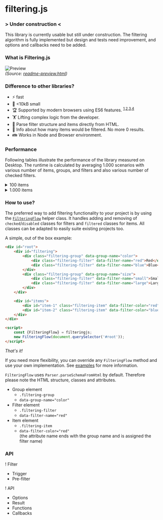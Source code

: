 # filtering.js

### \> Under construction \<

This library is currently usable but still under construction. The filtering algorithm is fully implemented but design and tests need improvement, and options and callbacks need to be added.

### What is Filtering.js

![Preview](https://github.com/robertpainsi/filtering.js/raw/main/assets/preview.gif?raw=true)<br>
*(Source: [readme-preview.html](https://github.com/robertpainsi/filtering.js/blob/main/examples/readme-preview.html))*

### Difference to other libraries?

- :zap: fast
- :ant: <10kB small
- :trophy: Supported by modern browsers using ES6 features.
  <sup>[1](https://caniuse.com/mdn-javascript_builtins_set),[2](https://caniuse.com/mdn-javascript_builtins_map),[3](https://caniuse.com/mdn-api_htmlelement_dataset),[4](https://caniuse.com/mdn-api_domtokenlist_contains)</sup>
- :weight_lifting: Lifting complex logic from the developer.
- :battery: Parse filter structure and items directly from HTML.
- :crystal_ball: Info about how many items would be filtered. No more 0 results.
- :family: Works in Node and Browser environment.

### Performance

Following tables illustrate the performance of the library measured on Desktop. The runtime is calculated by averaging 1.000 scenarios with various number of items, groups, and filters and also various number of checked filters.

<details>
  <summary>100 items</summary>

| <sub>filters</sub> \ <sup>groups</sup> | **2** | **4** | **8** |
|---|:-----:|:---:|:-----:|
| **8** | <1 ms | <1 ms | <1 ms  |
| **24** | <1 ms  | <1 ms | <1 ms  |
| **64** | <1 ms  | <1 ms | <1 ms  |
</details>

<details>
  <summary>1.000 items</summary>

| <sub>filters</sub> \ <sup>groups</sup> | **2** | **4** | **8** |
|---|:-----:|:-----:|:-----:|
| **8** | 2 ms  | 3 ms  | 10 ms |
| **24** | 2 ms  | 3 ms  | 6 ms  |
| **64** | 2 ms  | 3 ms  | 5 ms  |
</details>

### How to use?

The preferred way to add filtering functionality to your project is by using the [`FilteringFlow`](https://github.com/robertpainsi/filtering.js/blob/main/src/helper.ts) helper class. It handles adding and removing of `checked`/`disabled` classes for filters and `filtered` classes for items. All classes can be adapted to easily suite existing projects too.

A simple, out of the box example:
```html
<div id="root">
    <div id="filtering">
        <div class="filtering-group" data-group-name="color">
            <div class="filtering-filter" data-filter-name="red">Red</div>
            <div class="filtering-filter" data-filter-name="blue">Blue</div>
        </div>
        <div class="filtering-group" data-group-name="size">
            <div class="filtering-filter" data-filter-name="small">Small</div>
            <div class="filtering-filter" data-filter-name="large">Large</div>
        </div>
    </div>

    <div id="items">
        <div id="item-1" class="filtering-item" data-filter-color="red" data-filter-size="small"></div>
        <div id="item-2" class="filtering-item" data-filter-color="blue" data-filter-size="large"></div>
    </div>
</div>

<script>
    const {FilteringFlow} = filteringjs;
    new FilteringFlow(document.querySelector('#root'));
</script>
```

*That's it!*

If you need more flexibility, you can override any `FilteringFlow` method and use your own implementation. See [examples](https://github.com/robertpainsi/filtering.js/tree/main/examples) for more information.

`FilteringFlow` uses `Parser.parseSchemaFromHtml` by default. Therefore please note the HTML structure, classes and attributes.
- Group element
  - `.filtering-group`
  - `data-group-name="color"`
- Filter element
  - `.filtering-filter`
  - `data-filter-name="red"`
- Item element
  - `.filtering-item`
  - `data-filter-color="red"`<br>(the attribute name ends with the group name and is assigned the filter name)

### API
! Filter
- Trigger
- Pre-filter

! API
- Options
- Result
- Functions
- Callbacks
